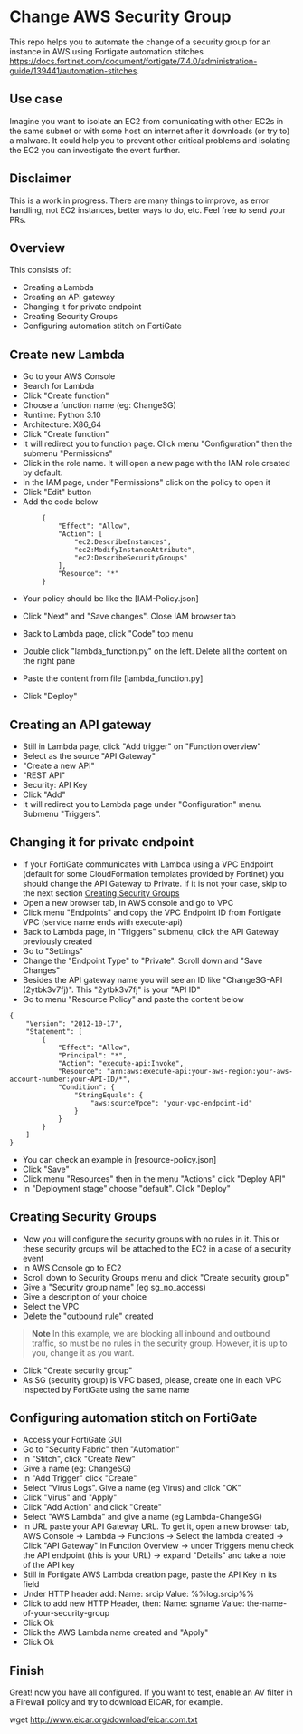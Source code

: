 # Change AWS Security Group

This repo helps you to automate the change of a security group for an instance in AWS using Fortigate automation stitches https://docs.fortinet.com/document/fortigate/7.4.0/administration-guide/139441/automation-stitches. 

## Use case

Imagine you want to isolate an EC2 from comunicating with other EC2s in the same subnet or with some host on internet after it downloads (or try to) a malware. It could help you to prevent other critical problems and isolating the EC2 you can investigate the event further.

## Disclaimer

This is a work in progress. There are many things to improve, as error handling, not EC2 instances, better ways to do, etc. Feel free to send your PRs.

## Overview

This consists of:
- Creating a Lambda
- Creating an API gateway
- Changing it for private endpoint
- Creating Security Groups
- Configuring automation stitch on FortiGate

## Create new Lambda

- Go to your AWS Console
- Search for Lambda
- Click "Create function"
- Choose a function name (eg: ChangeSG)
- Runtime: Python 3.10
- Architecture: X86_64
- Click "Create function"
- It will redirect you to function page. Click menu "Configuration" then the submenu "Permissions"
- Click in the role name. It will open a new page with the IAM role created by default.
- In the IAM page, under "Permissions" click on the policy to open it
- Click "Edit" button
- Add the code below
```
		{
			"Effect": "Allow",
			"Action": [
				"ec2:DescribeInstances",
				"ec2:ModifyInstanceAttribute",
				"ec2:DescribeSecurityGroups"
			],
			"Resource": "*"
		}
```
- Your policy should be like the [IAM-Policy.json]
- Click "Next" and "Save changes". Close IAM browser tab

- Back to Lambda page, click "Code" top menu
- Double click "lambda_function.py" on the left. Delete all the content on the right pane
- Paste the content from file [lambda_function.py]
- Click "Deploy"


## Creating an API gateway

- Still in Lambda page, click "Add trigger" on "Function overview" 
- Select as the source "API Gateway"
- "Create a new API"
- "REST API"
- Security: API Key
- Click "Add"
- It will redirect you to Lambda page under "Configuration" menu. Submenu "Triggers".

## Changing it for private endpoint
- If your FortiGate communicates with Lambda using a VPC Endpoint (default for some CloudFormation templates provided by Fortinet) you should change the API Gateway to Private. If it is not your case, skip to the next section [Creating Security Groups](#creating-security-groups) 
- Open a new browser tab, in AWS console and go to VPC
- Click menu "Endpoints" and copy the VPC Endpoint ID from Fortigate VPC (service name ends with execute-api)
- Back to Lambda page, in "Triggers" submenu, click the API Gateway previously created
- Go to "Settings"
- Change the "Endpoint Type" to "Private". Scroll down and "Save Changes"
- Besides the API gateway name you will see an ID like "ChangeSG-API (2ytbk3v7fj)". This "2ytbk3v7fj" is your "API ID"
- Go to menu "Resource Policy" and paste the content below

```
{
    "Version": "2012-10-17",
    "Statement": [
        {
            "Effect": "Allow",
            "Principal": "*",
            "Action": "execute-api:Invoke",
            "Resource": "arn:aws:execute-api:your-aws-region:your-aws-account-number:your-API-ID/*",
            "Condition": {
                "StringEquals": {
                    "aws:sourceVpce": "your-vpc-endpoint-id"
                }
            }
        }
    ]
}
```

- You can check an example in [resource-policy.json]
- Click "Save"
- Click menu "Resources" then in the menu "Actions" click "Deploy API"
- In "Deployment stage" choose "default". Click "Deploy"

## Creating Security Groups
- Now you will configure the security groups with no rules in it. This or these security groups will be attached to the EC2 in a case of a security event
- In AWS Console go to EC2
- Scroll down to Security Groups menu and click "Create security group"
- Give a "Security group name" (eg sg_no_access)
- Give a description of your choice
- Select the VPC
- Delete the "outbound rule" created

> **Note** 
> In this example, we are blocking all inbound and outbound traffic, so must be no rules in the security group. However, it is up to you, change it as you want.

- Click "Create security group"
- As SG (security group) is VPC based, please, create one in each VPC inspected by FortiGate using the same name

## Configuring automation stitch on FortiGate
- Access your FortiGate GUI
- Go to "Security Fabric" then "Automation"
- In "Stitch", click "Create New"
- Give a name (eg: ChangeSG)
- In "Add Trigger" click "Create"
- Select "Virus Logs". Give a name (eg Virus) and click "OK"
- Click "Virus" and "Apply"
- Click "Add Action" and click "Create"
- Select "AWS Lambda" and give a name (eg Lambda-ChangeSG)
- In URL paste your API Gateway URL. To get it, open a new browser tab, AWS Console -> Lambda -> Functions -> Select the lambda created -> Click "API Gateway" in Function Overview -> under Triggers menu check the API endpoint (this is your URL) -> expand "Details" and take a note of the API key
- Still in Fortigate AWS Lambda creation page, paste the API Key in its field
- Under HTTP header add:
    Name: srcip
    Value: %%log.srcip%%
- Click to add new HTTP Header, then:
    Name: sgname
    Value: the-name-of-your-security-group
- Click Ok
- Click the AWS Lambda name created and "Apply"
- Click Ok

## Finish

Great! now you have all configured. If you want to test, enable an AV filter in a Firewall policy and try to download EICAR, for example.

wget http://www.eicar.org/download/eicar.com.txt

